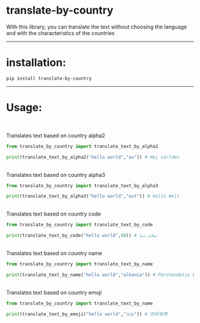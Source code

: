 # translate-by-country

With this library, you can translate the text without choosing the language and with the characteristics of the countries
<hr>

# installation:

```
pip install translate-by-country
```
<hr>

# Usage:
<br>

Translates text based on country alpha2
```python
from translate_by_country import translate_text_by_alpha2

print(translate_text_by_alpha2("hello world","ax")) # Hej världen
```
<br>
Translates text based on country alpha3

```python
from translate_by_country import translate_text_by_alpha3

print(translate_text_by_alpha3("hello world","aut")) # Hallo Welt
```

<br>
Translates text based on country code

```python
from translate_by_country import translate_text_by_code

print(translate_text_by_code("hello world",98)) # سلام دنیا
```
<br>
Translates text based on country name

```python
from translate_by_country import translate_text_by_name

print(translate_text_by_name("hello world","albania")) # Përshendetje Botë
```
<br>
Translates text based on country emoji

```python
from translate_by_country import translate_text_by_name

print(translate_text_by_emoji("hello world","🇹🇼")) # 你好世界
```
